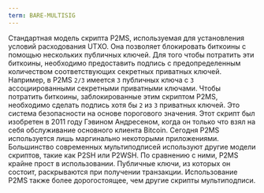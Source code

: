 ```yaml
---
term: BARE-MULTISIG
---
```


Стандартная модель скрипта P2MS, используемая для установления условий расходования UTXO. Она позволяет блокировать биткоины с помощью нескольких публичных ключей. Для того чтобы потратить эти биткоины, необходимо предоставить подпись с предопределенным количеством соответствующих секретных приватных ключей. Например, в P2MS `2/3` имеется `3` публичных ключа с `3` ассоциированными секретными приватными ключами. Чтобы потратить биткоины, заблокированные этим скриптом P2MS, необходимо сделать подпись хотя бы `2` из `3` приватных ключей. Это система безопасности на основе порогового значения. Этот скрипт был изобретен в 2011 году Гэвином Андресеном, когда он только что взял на себя обслуживание основного клиента Bitcoin. Сегодня P2MS используется лишь маргинально некоторыми приложениями. Большинство современных мультиподписей используют другие модели скриптов, такие как P2SH или P2WSH. По сравнению с ними, P2MS крайне прост в использовании. Публичные ключи, из которых он состоит, раскрываются при получении транзакции. Использование P2MS также более дорогостоящее, чем другие скрипты мультиподписи.